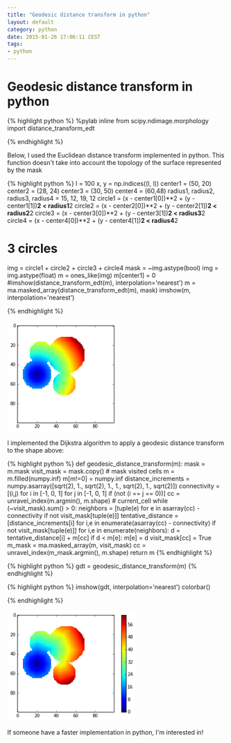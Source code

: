 ```yaml
---
title: "Geodesic distance transform in python"
layout: default
category: python
date: 2015-01-26 17:06:11 CEST
tags:
- python
---
```

# Geodesic distance transform in python


{% highlight python %}
%pylab inline
from scipy.ndimage.morphology import distance_transform_edt

{% endhighlight %}

Below, I used the Euclidean distance transform implemented in python. This
function doesn't take into account the topology of the surface represented by
the mask


{% highlight python %}
l = 100
x, y = np.indices((l, l))
center1 = (50, 20)
center2 = (28, 24)
center3 = (30, 50)
center4 = (60,48)
radius1, radius2, radius3, radius4 = 15, 12, 19, 12
circle1 = (x - center1[0])**2 + (y - center1[1])**2 < radius1**2
circle2 = (x - center2[0])**2 + (y - center2[1])**2 < radius2**2
circle3 = (x - center3[0])**2 + (y - center3[1])**2 < radius3**2
circle4 = (x - center4[0])**2 + (y - center4[1])**2 < radius4**2
# 3 circles
img = circle1 + circle2 + circle3 + circle4
mask = ~img.astype(bool)
img = img.astype(float)
m = ones_like(img)
m[center1] = 0
#imshow(distance_transform_edt(m), interpolation='nearest')
m = ma.masked_array(distance_transform_edt(m), mask)
imshow(m, interpolation='nearest')

{% endhighlight %}

![png](/assets/geodesic_distance_transform_files/geodesic_distance_transform_2_1.png)

I implemented the Dijkstra algorithm to apply a geodesic distance transform to
the shape above:

{% highlight python %}
def geodesic_distance_transform(m):
    mask = m.mask
    visit_mask = mask.copy() # mask visited cells
    m = m.filled(numpy.inf)
    m[m!=0] = numpy.inf
    distance_increments = numpy.asarray([sqrt(2), 1., sqrt(2), 1., 1., sqrt(2), 1., sqrt(2)])
    connectivity = [(i,j) for i in [-1, 0, 1] for j in [-1, 0, 1] if (not (i == j == 0))]
    cc = unravel_index(m.argmin(), m.shape) # current_cell
    while (~visit_mask).sum() > 0:
        neighbors = [tuple(e) for e in asarray(cc) - connectivity 
                     if not visit_mask[tuple(e)]]
        tentative_distance = [distance_increments[i] for i,e in enumerate(asarray(cc) - connectivity) 
                              if not visit_mask[tuple(e)]]
        for i,e in enumerate(neighbors):
            d = tentative_distance[i] + m[cc]
            if d < m[e]:
                m[e] = d
        visit_mask[cc] = True
        m_mask = ma.masked_array(m, visit_mask)
        cc = unravel_index(m_mask.argmin(), m.shape)
    return m
{% endhighlight %}

{% highlight python %}
gdt = geodesic_distance_transform(m)
{% endhighlight %}



{% highlight python %}
imshow(gdt, interpolation='nearest')
colorbar()

{% endhighlight %}

![png](/assets/geodesic_distance_transform_files/geodesic_distance_transform_6_1.png)

If someone have a faster implementation in python, I'm interested in!
